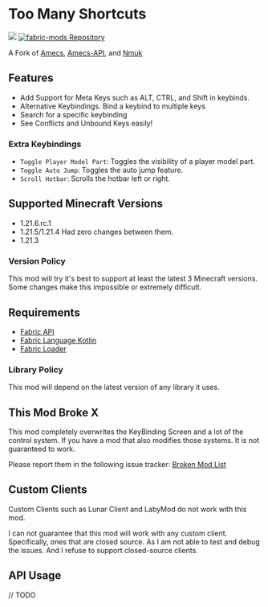 # Too Many Shortcuts
[![](https://dcbadge.limes.pink/api/server/sVfVTh4wTc)](https://discord.gg/sVfVTh4wTc)
[![fabric-mods Repository](https://repo.kingtux.dev/badge/public/fabric-mods)](https://repo.kingtux.dev/page/repository/f609cacd-e7de-41a2-8a4b-6f055b550969)


A Fork of [Amecs](https://github.com/Siphalor/amecs), [Amecs-API](https://github.com/Siphalor/amecs-api), and [Nmuk](https://github.com/Siphalor/nmuk)

## Features
- Add Support for Meta Keys such as ALT, CTRL, and Shift in keybinds.
- Alternative Keybindings. Bind a keybind to multiple keys
- Search for a specific keybinding
- See Conflicts and Unbound Keys easily!

### Extra Keybindings
- `Toggle Player Model Part`: Toggles the visibility of a player model part.
- `Toggle Auto Jump`: Toggles the auto jump feature.
- `Scroll Hotbar`: Scrolls the hotbar left or right.


## Supported Minecraft Versions
-  1.21.6.rc.1
-  1.21.5/1.21.4 Had zero changes between them.
-  1.21.3
### Version Policy
This mod will try it's best to support at least the latest 3 Minecraft versions. 
Some changes make this impossible or extremely difficult.
## Requirements
- [Fabric API](https://modrinth.com/mod/fabric-api)
- [Fabric Language Kotlin](https://modrinth.com/mod/fabric-language-kotlin)
- [Fabric Loader](https://modrinth.com/mod/fabric-loader) 

### Library Policy

This mod will depend on the latest version of any library it uses. 

## This Mod Broke X

This mod completely overwrites the KeyBinding Screen and a lot of the control system. 
If you have a mod that also modifies those systems. It is not guaranteed to work.

Please report them in the following issue tracker: [Broken Mod List](https://github.com/wyatt-herkamp/too-many-shortcuts/issues/35)

## Custom Clients
Custom Clients such as Lunar Client and LabyMod do not work with this mod.

I can not guarantee that this mod will work with any custom client. 
Specifically, ones that are closed source. As I am not able to test and debug the issues. 
And I refuse to support closed-source clients.


## API Usage

// TODO
